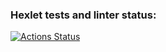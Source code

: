 ### Hexlet tests and linter status:
[![Actions Status](https://github.com/dperfilov/rails-project-63/actions/workflows/hexlet-check.yml/badge.svg)](https://github.com/dperfilov/rails-project-63/actions)
